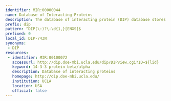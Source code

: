 ```yaml
---
identifier: MIR:00000044
name: Database of Interacting Proteins
description: The database of interacting protein (DIP) database stores experimentally determined interactions between proteins. It combines information from a variety of sources to create a single, consistent set of protein-protein interactions
prefix: dip
pattern: ^DIP(\:)?\-\d{1,}[ENXS]$
prefixed: 0
local_id: DIP-743N
synonyms:
 - DIP
resources:
 - identifier: MIR:00100072
   accessurl: http://dip.doe-mbi.ucla.edu/dip/DIPview.cgi?ID=${lid}
   keyword: 14-3-3 protein beta/alpha
   description: Database of interacting proteins
   homepage: http://dip.doe-mbi.ucla.edu/
   institution: UCLA
   location: USA
   official: false
---
```

